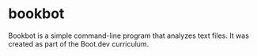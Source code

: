 # bookbot

Bookbot is a simple command-line program that analyzes text files. It was created as part of the Boot.dev curriculum.